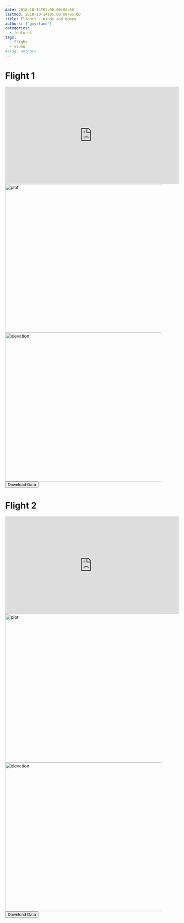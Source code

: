 ```yaml
---
date: 2018-10-14T05:00:00+05:00
lastmod: 2018-10-14T05:00:00+05:00
title: Flights - Windy and bumpy
authors: ["gmyrland"]
categories:
  - features
tags:
  - flight
  - video
#slug: authors
---
```


# Flight 1

<iframe width="560" height="315" src="https://www.youtube.com/embed/geYkSOZ1X2I" frameborder="0" allow="accelerometer; autoplay; encrypted-media; gyroscope; picture-in-picture" allowfullscreen></iframe>
<img src="/data/2018-10-14-Glen-01-plot.png" alt="plot" style="width:640px;height:480px;">
<img src="/data/2018-10-14-Glen-01-elevation.png" alt="elevation" style="width:640px;height:480px;">
<form action="/data/2018-10-14-Glen-01.kmz"><input type="submit" value="Download Data" /></form>

# Flight 2

<iframe width="560" height="315" src="https://www.youtube.com/embed/4VvCJjeLvIA" frameborder="0" allow="accelerometer; autoplay; encrypted-media; gyroscope; picture-in-picture" allowfullscreen></iframe>
<img src="/data/2018-10-14-Glen-02-plot.png" alt="plot" style="width:640px;height:480px;">
<img src="/data/2018-10-14-Glen-02-elevation.png" alt="elevation" style="width:640px;height:480px;">
<form action="/data/2018-10-14-Glen-02.kmz"><input type="submit" value="Download Data" /></form>
